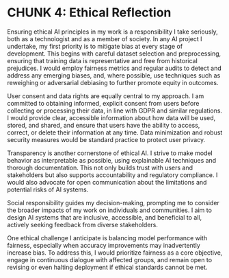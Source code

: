 # CHUNK 4: Ethical Reflection

Ensuring ethical AI principles in my work is a responsibility I take seriously, both as a technologist and as a member of society. In any AI project I undertake, my first priority is to mitigate bias at every stage of development. This begins with careful dataset selection and preprocessing, ensuring that training data is representative and free from historical prejudices. I would employ fairness metrics and regular audits to detect and address any emerging biases, and, where possible, use techniques such as reweighing or adversarial debiasing to further promote equity in outcomes.

User consent and data rights are equally central to my approach. I am committed to obtaining informed, explicit consent from users before collecting or processing their data, in line with GDPR and similar regulations. I would provide clear, accessible information about how data will be used, stored, and shared, and ensure that users have the ability to access, correct, or delete their information at any time. Data minimization and robust security measures would be standard practice to protect user privacy.

Transparency is another cornerstone of ethical AI. I strive to make model behavior as interpretable as possible, using explainable AI techniques and thorough documentation. This not only builds trust with users and stakeholders but also supports accountability and regulatory compliance. I would also advocate for open communication about the limitations and potential risks of AI systems.

Social responsibility guides my decision-making, prompting me to consider the broader impacts of my work on individuals and communities. I aim to design AI systems that are inclusive, accessible, and beneficial to all, actively seeking feedback from diverse stakeholders.

One ethical challenge I anticipate is balancing model performance with fairness, especially when accuracy improvements may inadvertently increase bias. To address this, I would prioritize fairness as a core objective, engage in continuous dialogue with affected groups, and remain open to revising or even halting deployment if ethical standards cannot be met.
